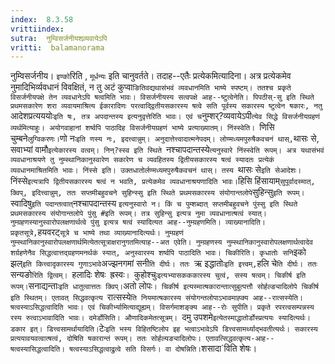 ```yaml
---
index:  8.3.58
vrittiindex: 
sutra:  नुम्विसर्जनीयशव्र्यवायेऽपि
vritti:  balamanorama 
---
```


नुम्विसर्जनीय। `इण्को`रिति , `मूर्धन्यः` इति चानुवर्तते। तदाह--एतैः प्रत्येकमित्यादिना। अत्र प्रत्येकमेव नुमादिभिर्व्यवधानं विवक्षितं, न तु अटं कुप्वा`ङितिवद्यथासंभवं व्यवधानमिति भाष्ये स्पष्टम्। ततश्च प्रकृते विसर्जनीयपक्षे तेन व्यवधानेऽपि षत्वमिति भावः। विसर्जनीयस्य सत्वपक्षे आह--ष्टुत्वेनेति। पिपठीस्-सु इति स्थिते प्रथमसकारेण शरा व्यवायमाश्रित्य ईकारादिणः परत्वाद्द्वितीयसकारस्य षत्वे सति पूर्वस्य सकारस्य ष्टुत्वेन षकारः, नतु `आदेशप्रत्यययोः` इति षः, तत्र अपदान्तस्य इत्यनुवृत्तेरिति भावः। एवं च `नुम्शर्?व्यवायेऽपी`त्येव सिद्धे विसर्जनीयग्रहणं व्यर्थमित्याहुः। अयोगवाहानां शर्ष्वपि पाठादिह विसर्जनीयग्रहणं भाष्ये प्रत्याख्यातम्। निंस्स्वेति। `णिसि चुम्बने` लुग्विकरणः। `णो नः` इति णस्य नः, इदत्त्वान्नुम्। अनुदात्तेत्त्वादात्मनेपदम्। लोण्मध्यमपुरुषैकवचनं थास्, `थासः से,` `सवाभ्यां वामौ`इत्येकारस्य वत्वम्। निन्?स्स्व इति स्थिते `नश्चापदान्तस्ये`त्यनुस्वारे निंस्स्वेति रूपम्। अत्र यथासंभवं व्यवधानाश्रयणे तु नुम्स्थानिकानुस्वारेण सकारेण च व्यवहितस्य द्वितीयसकारस्य षत्वं स्यादतः प्रत्येकं व्यवधानमाश्रितमिति भावः। निंस्से इति। उक्तधातोर्लण्मध्यमपुरुषैकवचनं थास्। तस्य `थासः से` इति सेआदेशः। `निंस्से` इत्यत्रापि द्वितीयसकारस्य षत्वं न भवति, प्रत्येकमेव व्यवधानाश्रयणादिति भावः। `हिसि हिंसायाम्` सुपूर्वादस्मात्, क्विप्, इदित्त्वान्नुम्, ततः सप्तमीबहुवचने सुहिन्स्सु इति स्थिते प्रथमसकारस्य संयोगान्तलोपे `सुहिन्सु` इति रूपम्। `स्वादिषु` इति पदान्तत्वात् `नश्चापदान्तस्य ` इत्यनुस्वारो न। किं च पुम्शब्दात् सप्तमीबहुवचने पुंस्सु इति स्थिते प्रथमसकारस्य संयोगान्तलोपे पुंसु #इति रूपम्। तत्र सुहिन्सु इत्यत्र नुमा व्यवधानात्षत्वं स्यात्। नुम्ग्रहणस्यानुस्वारोपलक्षणार्थत्वे पुंसु इत्यत्र षत्वं स्यादित्यत आह--नुम्ग्रहणमिति। व्याख्यानादिति। प्रकृतसूत्रे, `हयवरट्` सूत्रे च भाष्ये तथा व्याख्यानादित्यर्थः। नुम्ग्रहणं नुम्स्थानिकानुस्वारोपलक्षणार्थमित्येतत्सूत्राक्षरानुगतमित्याह--अत एवेति। नुम्ग्रहणस्य नुम्स्थानिकानुस्वारोपलक्षणार्थत्वादेव शर्ग्रहणेनैव सिद्धत्वात्तद्ग्रहणमनर्थकं स्यात्, अनुस्वारस्य शर्ष्वपि पाठादिति भावः। चिकीरिति। कृधातोः सनि `इको झल्` इति कित्त्वादृकारस्य गुणाऽभावे `अज्झनगमां सनी`ति दीर्घः। ततः `ऋ इद्धातोः` इति इत्त्वम्, `हलि चे`ति दीर्घः। ततः `सन्यङो`रिति द्वित्वम्। `हलादिः शेषः` `ह्रस्वः`। `कुहोश्चुः` इत्यभ्यासकककारस्य चुत्वं, सस्य षत्वम्। चिकीर्ष इति रूपम्। `सनाद्यन्ताः` इति धातुत्वात्ततः क्विप्। `अतो लोपः`। चिकीर्ष इत्यस्मात्षकारान्तात्सुबुत्पत्तौ सोर्हल्ङ्यादिलोपे चिकीर्ष इति स्थितम्। एतावत् सिद्धवत्कृत्य `रात्सस्ये`ति नियमात्षकारस्य संयोगन्तलोपाऽभावमाह्क्य आह--रात्सस्येति। षत्वस्याऽसिद्धत्वादिति भावः। एवं चिकीर्भ्यामित्याद्यूह्यम्। विसर्गमाशङ्क्य आह--रोः सुपीति। प्रकृते रपरत्वसम्पन्नस्य रस्य रुत्वाऽभावादिति भावः। दमेर्डोसिति। औणादिकमेतत्सूत्रम्। `दमु उपशमे` इत्येतस्माद्धातोर्डोस्प्रत्ययः स्यादित्यर्थः। डकार इत्। डित्त्वसामर्थायादिति। `टेः` इति भस्य विहितष्टिलोप इह भत्वाऽभावेऽपि डित्त्वसामर्थ्याद्भवतीत्यर्थः। सकारस्य प्रत्ययावयवत्वात्षत्वं, दोषिति षकारान्तं रूपम्। ततः सोर्हल्यङ्यादिलोपः। एतावत्सिद्धवत्कृत्य-आह--षत्वस्यासिद्धत्वादिति। षत्वस्याऽसिद्धत्वाद्रुत्वे सति विसर्गः। वा दोषन्निति। `शसादा`विति शेषः। 

